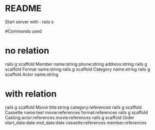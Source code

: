 # README

Start server with :
rails s

#Commands used

# no relation

rails g scaffold Member name:string phone:string address:string
rails g scaffold Format name:string
rails g scaffold Category name:string
rails g scaffold Actor name:string

# with relation

rails g scaffold Movie title:string category:references
rails g scaffold Cassette name:text movie:references format:references
rails g scaffold Casting actor:references movie:references
rails g scaffold Order start_date:date end_date:date cassette:references member:references
